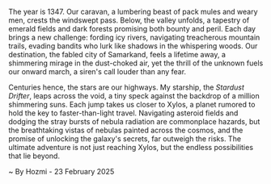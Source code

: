 
The year is 1347.  Our caravan, a lumbering beast of pack mules and weary men, crests the windswept pass. Below, the valley unfolds, a tapestry of emerald fields and dark forests promising both bounty and peril.  Each day brings a new challenge:  fording icy rivers, navigating treacherous mountain trails, evading bandits who lurk like shadows in the whispering woods.  Our destination, the fabled city of Samarkand, feels a lifetime away, a shimmering mirage in the dust-choked air, yet the thrill of the unknown fuels our onward march, a siren's call louder than any fear.

Centuries hence, the stars are our highways.  My starship, the *Stardust Drifter*, leaps across the void, a tiny speck against the backdrop of a million shimmering suns.  Each jump takes us closer to Xylos, a planet rumored to hold the key to faster-than-light travel.  Navigating asteroid fields and dodging the stray bursts of nebula radiation are commonplace hazards, but the breathtaking vistas of nebulas painted across the cosmos, and the promise of unlocking the galaxy's secrets, far outweigh the risks. The ultimate adventure is not just reaching Xylos, but the endless possibilities that lie beyond.

~ By Hozmi - 23 February 2025

